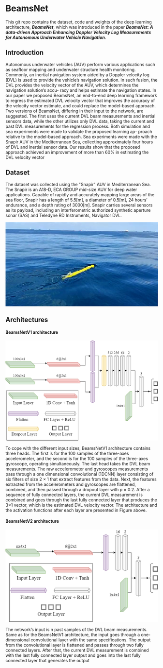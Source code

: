 # BeamsNet

This git repo contains the dataset, code and weights of the 
deep learning architecture, **_BeamsNet_**, which was introduced
in the paper **_BeamsNet: A data-driven Approach Enhancing Doppler Velocity Log Measurements for Autonomous Underwater Vehicle Navigation_**.

## Introduction

Autonomous underwater vehicles (AUV) perform various applications such as
seafloor mapping and underwater structure health monitoring. Commonly, an
inertial navigation system aided by a Doppler velocity log (DVL) is used to
provide the vehicle’s navigation solution. In such fusion, the DVL provides the
velocity vector of the AUV, which determines the navigation solution’s accu-
racy and helps estimate the navigation states. In our paper we proposed BeamsNet,
an end-to-end deep learning framework to regress the estimated DVL velocity
vector that improves the accuracy of the velocity vector estimate, and could
replace the model-based approach. Two versions of BeamsNet, differing in their
input to the network, are suggested. The first uses the current DVL beam
measurements and inertial sensors data, while the other utilizes only DVL data,
taking the current and past DVL measurements for the regression process. Both
simulation and sea experiments were made to validate the proposed learning ap-
proach relative to the model-based approach. Sea experiments were made with
the Snapir AUV in the Mediterranean Sea, collecting approximately four hours
of DVL and inertial sensor data. Our results show that the proposed approach
achieved an improvement of more than 60% in estimating the DVL velocity
vector

## Dataset

The dataset was collected using the "Snapir" AUV in Mediterranean Sea. The
Snapir is an A18-D, ECA GROUP mid-size AUV for deep water applications.
Capable of rapidly and accurately mapping large areas of the sea floor, Snapir
has a length of 5.5[m], a diameter of 0.5[m], 24 hours’ endurance, and a depth
rating of 3000[m]. Snapir carries several sensors as its payload, including an
interferometric authorized synthetic aperture sonar (SAS) and Teledyne RD
Instruments, Navigator DVL.

![Alt text](/Figures/snapir.jpg "Snapir AUV")



## Architectures

#### BeamsNetV1 architecture
![Alt text](/Figures/BeamsNetV1.png "BeamsNetV1 architecture")

To cope with the different input sizes, BeamsNetV1 architecture
contains three heads. The first is for the 100 samples of the three-axes accelerometer, and the second is for the 100 samples of the three-axes gyroscope,
operating simultaneously. The last head takes the DVL beam measurements.
The raw accelerometer and gyroscopes measurements pass through a one dimensional convolutional (1DCNN) layer consisting of six filters of size 2 × 1
that extract features from the data. Next, the features extracted from the accelerometers and gyroscopes are flattened, combined, and then passed through
a dropout layer with p = 0.2. After a sequence of fully connected layers, the current DVL measurement is combined and goes through the last fully connected
layer that produces the 3×1 vector, which is the estimated DVL velocity vector.
The architecture and the activation functions after each layer are presented in
Figure above.

#### BeamsNetV2 architecture
![Alt text](/Figures/BeamsNetV2.png "BeamsNetV2 architecture")

The network’s input is n past samples of the DVL beam measurements. Same as for
the BeamsNetV1 architecture, the input goes through a one-dimensional convolutional layer with the same specifications. The output from the convolutional
layer is flattened and passes through two fully connected layers. After that,
the current DVL measurement is combined with the last fully connected layer
output and goes into the last fully connected layer that generates the output